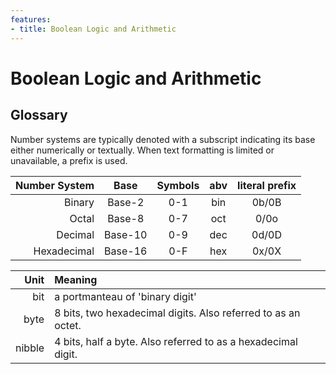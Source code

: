 ```yaml
---
features:
- title: Boolean Logic and Arithmetic
---
```

# Boolean Logic and Arithmetic


## Glossary 

Number systems are typically denoted with a subscript indicating its base either numerically or textually. When text formatting is limited or unavailable, a prefix is used.

| Number System | Base    | Symbols | abv | literal prefix
|            -: | :-:     | :-:     | :-: | :-: |
|        Binary | Base-2  | 0-1     | bin | 0b/0B  |
|         Octal | Base-8  | 0-7     | oct | 0/0o  |
|       Decimal | Base-10 | 0-9     | dec | 0d/0D  |
|   Hexadecimal | Base-16 | 0-F     | hex | 0x/0X  |

| Unit   | Meaning                                                       |
| -:     | :-                                                            | 
| bit    | a portmanteau of 'binary digit'                               |
| byte   | 8 bits, two hexadecimal digits. Also referred to as an octet. |
| nibble | 4 bits, half a byte. Also referred to as a hexadecimal digit. |